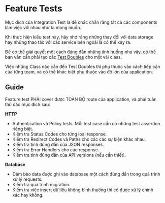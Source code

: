# Feature Tests

Mục đích của Integration Test là để chắc chắn rằng tất cả các components làm việc với nhau như ta mong muốn.

Khi thực hiện kiểu test này, hãy nhớ rằng những thay đổi với data storage hay những thao tác với các service bên ngoài là có thể xảy ra.

Để có thể giải quyết một cách đúng đắn những tình huống như vậy, có thể bạn vẫn cần phải tạo các [Test Doubles](../Knowledge.md#test-doubles) cho một vài class.

Việc những Class nào cần đến Test Doubles thì phụ thuộc vào cách tiếp cận của từng team, và có thể khác biệt phụ thuộc vào độ lớn của application.

## Guide
Feature test PHẢI cover được TOÀN BỘ route của application, và phải tuân thủ các mục đích sau:

**HTTP**
- Authentication và Policy tests. Mỗi test case cần có những test assertion riêng biệt.
- Kiểm tra Status Codes cho từng loại response.
- Kiểm tra Redirect Codes và Paths cho các các sự kiện khác nhau.
- Kiểm tra tính đúng đắn của JSON responses.
- Kiểm tra Error Handlers cho các response.
- Kiểm tra tính đúng đắn của API versions (nếu cần thiết).

**Database**
- Đảm bảo data được ghi vào database một cách đúng đắn trong quá trình xử lý requests.
- Kiểm tra quá trình migration.
- Kiểm tra việc insert dữ liệu không bình thường thì có được xử lý chính xác hay không.